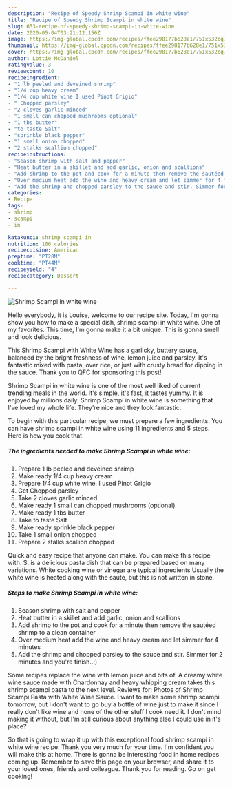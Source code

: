 ```yaml
---
description: "Recipe of Speedy Shrimp Scampi in white wine"
title: "Recipe of Speedy Shrimp Scampi in white wine"
slug: 653-recipe-of-speedy-shrimp-scampi-in-white-wine
date: 2020-05-04T03:21:12.156Z
image: https://img-global.cpcdn.com/recipes/ffee298177b628e1/751x532cq70/shrimp-scampi-in-white-wine-recipe-main-photo.jpg
thumbnail: https://img-global.cpcdn.com/recipes/ffee298177b628e1/751x532cq70/shrimp-scampi-in-white-wine-recipe-main-photo.jpg
cover: https://img-global.cpcdn.com/recipes/ffee298177b628e1/751x532cq70/shrimp-scampi-in-white-wine-recipe-main-photo.jpg
author: Lottie McDaniel
ratingvalue: 3
reviewcount: 10
recipeingredient:
- "1 lb peeled and deveined shrimp"
- "1/4 cup heavy cream"
- "1/4 cup white wine I used Pinot Grigio"
- " Chopped parsley"
- "2 cloves garlic minced"
- "1 small can chopped mushrooms optional"
- "1 tbs butter"
- "to taste Salt"
- "sprinkle black pepper"
- "1 small onion chopped"
- "2 stalks scallion chopped"
recipeinstructions:
- "Season shrimp with salt and pepper"
- "Heat butter in a skillet and add garlic, onion and scallions"
- "Add shrimp to the pot and cook for a minute then remove the sautéed shrimp to a clean container"
- "Over medium heat add the wine and heavy cream and let simmer for 4 minutes"
- "Add the shrimp and chopped parsley to the sauce and stir. Simmer for 2 minutes and you&#39;re finish..:)"
categories:
- Recipe
tags:
- shrimp
- scampi
- in

katakunci: shrimp scampi in 
nutrition: 106 calories
recipecuisine: American
preptime: "PT28M"
cooktime: "PT44M"
recipeyield: "4"
recipecategory: Dessert

---
```



![Shrimp Scampi in white wine](https://img-global.cpcdn.com/recipes/ffee298177b628e1/751x532cq70/shrimp-scampi-in-white-wine-recipe-main-photo.jpg)

Hello everybody, it is Louise, welcome to our recipe site. Today, I'm gonna show you how to make a special dish, shrimp scampi in white wine. One of my favorites. This time, I'm gonna make it a bit unique. This is gonna smell and look delicious.

This Shrimp Scampi with White Wine has a garlicky, buttery sauce, balanced by the bright freshness of wine, lemon juice and parsley. It&#39;s fantastic mixed with pasta, over rice, or just with crusty bread for dipping in the sauce. Thank you to QFC for sponsoring this post!

Shrimp Scampi in white wine is one of the most well liked of current trending meals in the world. It's simple, it's fast, it tastes yummy. It is enjoyed by millions daily. Shrimp Scampi in white wine is something that I've loved my whole life. They're nice and they look fantastic.


To begin with this particular recipe, we must prepare a few ingredients. You can have shrimp scampi in white wine using 11 ingredients and 5 steps. Here is how you cook that.

<!--inarticleads1-->

##### The ingredients needed to make Shrimp Scampi in white wine:

1. Prepare 1 lb peeled and deveined shrimp
1. Make ready 1/4 cup heavy cream
1. Prepare 1/4 cup white wine. I used Pinot Grigio
1. Get  Chopped parsley
1. Take 2 cloves garlic minced
1. Make ready 1 small can chopped mushrooms (optional)
1. Make ready 1 tbs butter
1. Take to taste Salt
1. Make ready sprinkle black pepper
1. Take 1 small onion chopped
1. Prepare 2 stalks scallion chopped


Quick and easy recipe that anyone can make. You can make this recipe with. S. is a delicious pasta dish that can be prepared based on many variations. White cooking wine or vinegar are typical ingredients Usually the white wine is heated along with the saute, but this is not written in stone. 

<!--inarticleads2-->

##### Steps to make Shrimp Scampi in white wine:

1. Season shrimp with salt and pepper
1. Heat butter in a skillet and add garlic, onion and scallions
1. Add shrimp to the pot and cook for a minute then remove the sautéed shrimp to a clean container
1. Over medium heat add the wine and heavy cream and let simmer for 4 minutes
1. Add the shrimp and chopped parsley to the sauce and stir. Simmer for 2 minutes and you&#39;re finish..:)


Some recipes replace the wine with lemon juice and bits of. A creamy white wine sauce made with Chardonnay and heavy whipping cream takes this shrimp scampi pasta to the next level. Reviews for: Photos of Shrimp Scampi Pasta with White Wine Sauce. I want to make some shrimp scampi tomorrow, but I don&#39;t want to go buy a bottle of wine just to make it since I really don&#39;t like wine and none of the other stuff I cook need it. I don&#39;t mind making it without, but I&#39;m still curious about anything else I could use in it&#39;s place? 

So that is going to wrap it up with this exceptional food shrimp scampi in white wine recipe. Thank you very much for your time. I'm confident you will make this at home. There is gonna be interesting food in home recipes coming up. Remember to save this page on your browser, and share it to your loved ones, friends and colleague. Thank you for reading. Go on get cooking!
